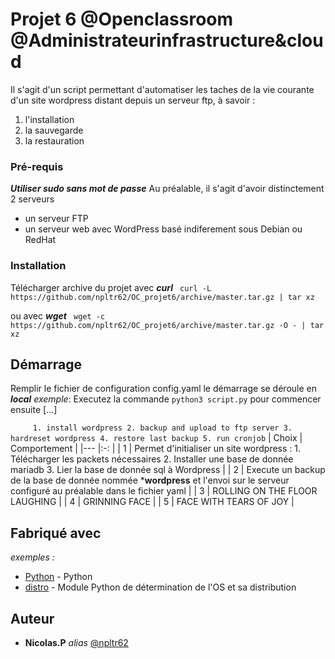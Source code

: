 # Projet 6 @Openclassroom @Administrateurinfrastructure&cloud

Il s'agit d'un script permettant d'automatiser les taches de la vie courante d'un site wordpress distant depuis un serveur ftp, à savoir :

1. l'installation
2. la sauvegarde
3. la restauration

### Pré-requis
***Utiliser sudo sans mot de passe***
Au préalable, il s'agit d'avoir distinctement 2 serveurs
- un serveur FTP
- un serveur web avec WordPress basé indiferement sous Debian ou RedHat 

### Installation
Télécharger archive du projet avec ***curl***
`` curl -L https://github.com/npltr62/OC_projet6/archive/master.tar.gz | tar xz``

ou avec ***wget***
`` wget -c https://github.com/npltr62/OC_projet6/archive/master.tar.gz -O - | tar xz``

## Démarrage
Remplir le fichier de configuration config.yaml
le démarrage se déroule en ***local***
_exemple_: Executez la commande ``python3 script.py`` pour commencer ensuite [...]


``      1. install wordpress
        2. backup and upload to ftp server
        3. hardreset wordpress
        4. restore last backup
        5. run cronjob
``
|   Choix   |  Comportement    |
|---    |:-:    |
|   1   |   Permet d'initialiser un site wordpress :
        1. Télécharger les packets nécessaires
        2. Installer une base de donnée mariadb
        3. Lier la base de donnée sql à Wordpress   |
|   2   |    Execute un backup de la base de donnée nommée ***wordpress** et l'envoi sur le serveur configuré au préalable dans le fichier yaml  |
|   3  |   ROLLING ON THE FLOOR LAUGHING   |
|   4  |   GRINNING FACE   |
|   5  |   FACE WITH TEARS OF JOY  |



## Fabriqué avec

_exemples :_
* [Python](https://www.python.org/) - Python
* [distro](https://github.com/python-distro/distro) - Module Python de détermination de l'OS et sa distribution

## Auteur
* **Nicolas.P** _alias_ [@npltr62](https://github.com/npltr62)

